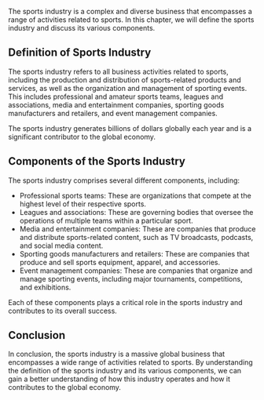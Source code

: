 
The sports industry is a complex and diverse business that encompasses a range of activities related to sports. In this chapter, we will define the sports industry and discuss its various components.

Definition of Sports Industry
-----------------------------

The sports industry refers to all business activities related to sports, including the production and distribution of sports-related products and services, as well as the organization and management of sporting events. This includes professional and amateur sports teams, leagues and associations, media and entertainment companies, sporting goods manufacturers and retailers, and event management companies.

The sports industry generates billions of dollars globally each year and is a significant contributor to the global economy.

Components of the Sports Industry
---------------------------------

The sports industry comprises several different components, including:

* Professional sports teams: These are organizations that compete at the highest level of their respective sports.
* Leagues and associations: These are governing bodies that oversee the operations of multiple teams within a particular sport.
* Media and entertainment companies: These are companies that produce and distribute sports-related content, such as TV broadcasts, podcasts, and social media content.
* Sporting goods manufacturers and retailers: These are companies that produce and sell sports equipment, apparel, and accessories.
* Event management companies: These are companies that organize and manage sporting events, including major tournaments, competitions, and exhibitions.

Each of these components plays a critical role in the sports industry and contributes to its overall success.

Conclusion
----------

In conclusion, the sports industry is a massive global business that encompasses a wide range of activities related to sports. By understanding the definition of the sports industry and its various components, we can gain a better understanding of how this industry operates and how it contributes to the global economy.

